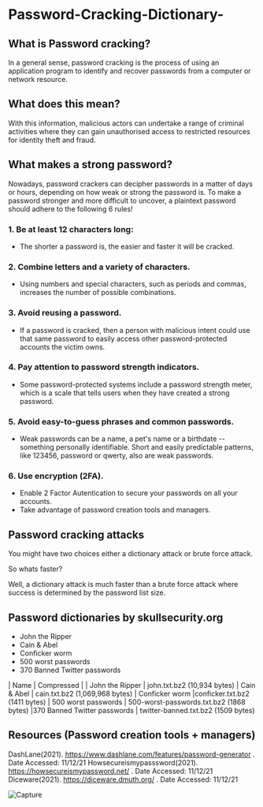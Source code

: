 # Password-Cracking-Dictionary-

## What is Password cracking?
In a general sense, password cracking is the process of using an application program to identify and recover passwords from a computer or network resource.

## What does this mean?

With this information, malicious actors can undertake a range of criminal activities where they can gain unauthorised access to restricted resources for identity theft and fraud. 

## What makes a strong password?
Nowadays, password crackers can decipher passwords in a matter of days or hours, depending on how weak or strong the password is.  To make a password stronger and more difficult to uncover, a plaintext password should adhere to the following 6 rules!

### 1. Be at least 12 characters long:
*  The shorter a password is, the easier and faster it will be cracked.

### 2. Combine letters and a variety of characters.
*  Using numbers and special characters, such as periods and commas, increases the number of possible combinations.

### 3. Avoid reusing a password. 
* If a password is cracked, then a person with malicious intent could use that same password to easily access other password-protected accounts the victim owns.

### 4. Pay attention to password strength indicators.
* Some password-protected systems include a password strength meter, which is a scale that tells users when they have created a strong password.

### 5. Avoid easy-to-guess phrases and common passwords.

* Weak passwords can be a name, a pet's name or a birthdate -- something personally identifiable. Short and easily predictable patterns, like 123456, password or qwerty, also are weak passwords.

### 6. Use encryption (2FA).

* Enable 2 Factor Autentication to secure your passwords on all your accounts. 
* Take advantage of password creation tools and managers. 


##  Password cracking attacks

You might have two choices either a dictionary attack or brute force attack. 

So whats faster?

Well, a dictionary attack is much faster than a brute force attack where success is determined by the password list size. 

## Password dictionaries by skullsecurity.org

* John the Ripper	
* Cain & Abel	
* Conficker worm	
* 500 worst passwords	
* 370 Banned Twitter passwords


| Name |	Compressed |
| John the Ripper | john.txt.bz2 (10,934 bytes)
| Cain & Abel |	cain.txt.bz2 (1,069,968 bytes)
| Conficker worm	|conficker.txt.bz2 (1411 bytes)
| 500 worst passwords |	500-worst-passwords.txt.bz2 (1868 bytes)
|370 Banned Twitter passwords |	twitter-banned.txt.bz2 (1509 bytes)

## Resources (Password creation tools + managers)

DashLane(2021). https://www.dashlane.com/features/password-generator . Date Accessed: 11/12/21
Howsecureismypasssword(2021). https://howsecureismypassword.net/ . Date Accessed: 11/12/21
Diceware(2021). https://diceware.dmuth.org/ . Date Accessed: 11/12/21

![Capture](https://user-images.githubusercontent.com/91548582/145674386-7786b9bd-3aab-45aa-8c40-732f9eb30c82.PNG)


